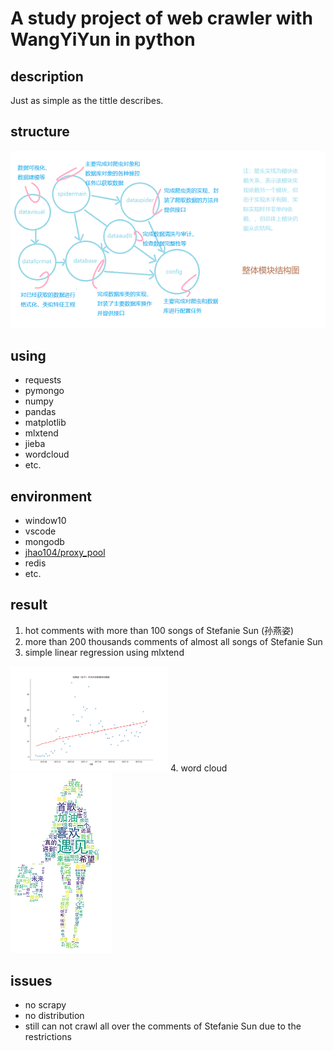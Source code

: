 # A study project of web crawler with WangYiYun in python

## description

Just as simple as the tittle describes.

## structure

<img src="https://github.com/nansircroft/Yun_Spider_and_Analyse/blob/master/picture/structure.png" witdh="50%" height="50%">

## using

+ requests
+ pymongo
+ numpy
+ pandas
+ matplotlib
+ mlxtend
+ jieba
+ wordcloud
+ etc.

## environment

+ window10 
+ vscode 
+ mongodb
+ [jhao104/proxy_pool](https://github.com/jhao104/proxy_pool
)
+ redis
+ etc.

## result
1. hot comments with more than 100 songs of Stefanie Sun (孙燕姿)  
2. more than 200 thousands comments of almost all songs of Stefanie Sun
3. simple linear regression using mlxtend
<img src="https://github.com/nansircroft/Yun_Spider_and_Analyse/blob/master/picture/analyse/孙燕姿《安宁》月均评论数量回归模型.png" width="50%" height="50%">
4. word cloud
<img src="https://github.com/nansircroft/Yun_Spider_and_Analyse/blob/master/picture/analyse/遇见评论词云.png" witdh="50%" height="50%">

## issues
+ no scrapy
+ no distribution
+ still can not crawl all over the comments of Stefanie Sun due to the restrictions
